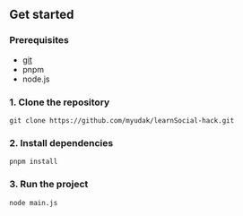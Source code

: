## Get started

### Prerequisites

- [git](https://git-scm.com)
- pnpm
- node.js

### 1. Clone the repository

```
git clone https://github.com/myudak/learnSocial-hack.git
```

### 2. Install dependencies

```
pnpm install
```

### 3. Run the project

```
node main.js
```
